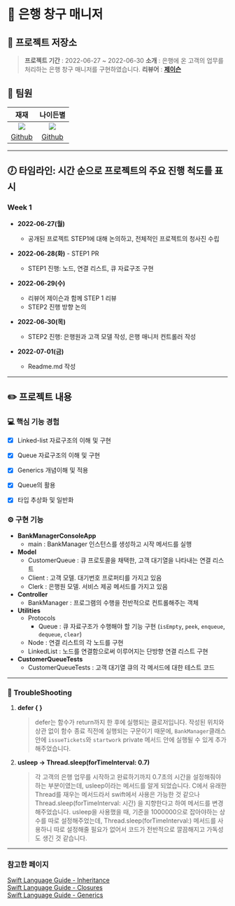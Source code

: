 
# 🏦 은행 창구 매니저

## 💾 프로젝트 저장소
>**프로젝트 기간** : 2022-06-27 ~ 2022-06-30
**소개** : 은행에 온 고객의 업무를 처리하는 은행 창구 매니저를 구현하였습니다.
**리뷰어** : [**제이슨**](https://github.com/ehgud0670)

## 👥 팀원
    
| 재재 | 나이든별 |
|:---:|:---:|
|![](https://i.imgur.com/Xa9oBRA.png)|![](https://i.imgur.com/IajxRmr.png)|
|[Github](https://github.com/ZZBAE)|[Github](https://github.com/OldStarKR)|
    

---

## 🕖 타임라인: 시간 순으로 프로젝트의 주요 진행 척도를 표시

### Week 1
- **2022-06-27(월)** 
  - 공개된 프로젝트 STEP1에 대해 논의하고, 전체적인 프로젝트의 청사진 수립
 
- **2022-06-28(화)** - STEP1 PR
  - STEP1 진행: 노드, 연결 리스트, 큐 자료구조 구현

- **2022-06-29(수)**
  - 리뷰어 제이슨과 함께 STEP 1 리뷰
  - STEP2 진행 방향 논의

- **2022-06-30(목)**
  - STEP2 진행: 은행원과 고객 모델 작성, 은행 매니저 컨트롤러 작성
  
- **2022-07-01(금)**
  - Readme.md 작성

---

## ✏️ 프로젝트 내용

### 💻 핵심 기능 경험
- [x] Linked-list 자료구조의 이해 및 구현
- [x] Queue 자료구조의 이해 및 구현
- [x] Generics 개념이해 및 적용
- [x] Queue의 활용
- [x] 타입 추상화 및 일반화


### ⚙️ 구현 기능
- **BankManagerConsoleApp**
    - main : BankManager 인스턴스를 생성하고 시작 메서드를 실행
- **Model**
    - CustomerQueue : 큐 프로토콜을 채택한, 고객 대기열을 나타내는 연결 리스트
    - Client : 고객 모델. 대기번호 프로퍼티를 가지고 있음
    - Clerk : 은행원 모델. 서비스 제공 메서드를 가지고 있음
- **Controller**
    - BankManager : 프로그램의 수행을 전반적으로 컨트롤해주는 객체
- **Utilities**
    - Protocols
        - Queue : 큐 자료구조가 수행해야 할 기능 구현 (`isEmpty`, `peek`, `enqueue`, `dequeue`, `clear`)
    - Node : 연결 리스트의 각 노드를 구현
    - LinkedList : 노드를 연결함으로써 이루어지는 단방향 연결 리스트 구현
- **CustomerQueueTests**
    - CustomerQueueTests : 고객 대기열 큐의 각 메서드에 대한 테스트 코드

---
### 🏀 TroubleShooting
1. **defer { }**
    > defer는 함수가 return까지 한 후에 실행되는 클로저입니다. 작성된 위치와 상관 없이 함수 종료 직전에 실행되는 구문이기 때문에, `BankManager`클래스 안에 `issueTickets`와 `startwork` private 메서드 안에 실행될 수 있게 추가해주었습니다.

2. **usleep -> Thread.sleep(forTimeInterval: 0.7)**
    > 각 고객의 은행 업무를 시작하고 완료하기까지 0.7초의 시간을 설정해줘야 하는 부분이였는데, usleep이라는 메서드를 알게 되었습니다. C에서 유래한 Thread를 재우는 메서드라서 swift에서 사용은 가능한 것 같으나 Thread.sleep(forTimeInterval: 시간) 을 지향한다고 하여 메서드를 변경해주었습니다. usleep을 사용했을 때, 기준을 1000000으로 잡아야하는 상수를 따로 설정해주었는데, Thread.sleep(forTimeInterval:) 메서드를 사용하니 따로 설정해줄 필요가 없어서 코드가 전반적으로 깔끔해지고 가독성도 생긴 것 같습니다.




---

### 참고한 페이지

[Swift Language Guide - Inheritance](https://docs.swift.org/swift-book/LanguageGuide/Inheritance.html)<br>
[Swift Language Guide - Closures](https://docs.swift.org/swift-book/LanguageGuide/Closures.html)<br>
[Swift Language Guide - Generics](https://docs.swift.org/swift-book/LanguageGuide/Generics.html)
